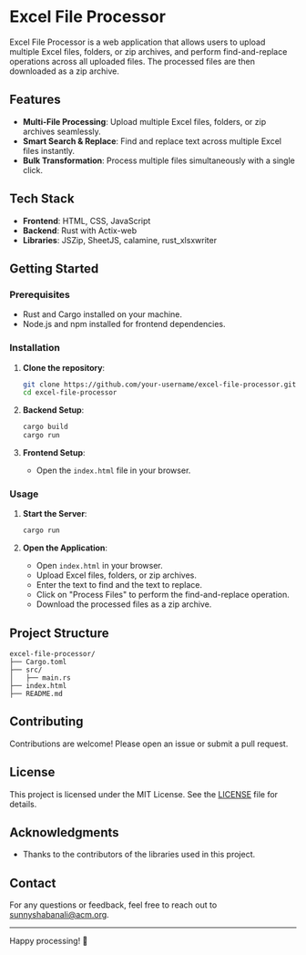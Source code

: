 # Excel File Processor

Excel File Processor is a web application that allows users to upload multiple Excel files, folders, or zip archives, and perform find-and-replace operations across all uploaded files. The processed files are then downloaded as a zip archive.

## Features

- **Multi-File Processing**: Upload multiple Excel files, folders, or zip archives seamlessly.
- **Smart Search & Replace**: Find and replace text across multiple Excel files instantly.
- **Bulk Transformation**: Process multiple files simultaneously with a single click.

## Tech Stack

- **Frontend**: HTML, CSS, JavaScript
- **Backend**: Rust with Actix-web
- **Libraries**: JSZip, SheetJS, calamine, rust_xlsxwriter

## Getting Started

### Prerequisites

- Rust and Cargo installed on your machine.
- Node.js and npm installed for frontend dependencies.

### Installation

1. **Clone the repository**:
    ```sh
    git clone https://github.com/your-username/excel-file-processor.git
    cd excel-file-processor
    ```

2. **Backend Setup**:
    ```sh
    cargo build
    cargo run
    ```

3. **Frontend Setup**:
    - Open the `index.html` file in your browser.

### Usage

1. **Start the Server**:
    ```sh
    cargo run
    ```

2. **Open the Application**:
    - Open `index.html` in your browser.
    - Upload Excel files, folders, or zip archives.
    - Enter the text to find and the text to replace.
    - Click on "Process Files" to perform the find-and-replace operation.
    - Download the processed files as a zip archive.

## Project Structure
    excel-file-processor/
    ├── Cargo.toml
    ├── src/
    │   ├── main.rs
    ├── index.html
    ├── README.md


## Contributing

Contributions are welcome! Please open an issue or submit a pull request.

## License

This project is licensed under the MIT License. See the [LICENSE](LICENSE) file for details.

## Acknowledgments

- Thanks to the contributors of the libraries used in this project.

## Contact

For any questions or feedback, feel free to reach out to [sunnyshabanali@acm.org](mailto:sunnyshabanali@acm.org).

---

Happy processing! 🚀

